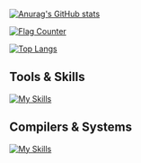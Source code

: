 [![Anurag's GitHub stats](https://github-readme-stats.vercel.app/api?username=Douglas2oo&show_icons=true&hide=stars)](https://github.com/anuraghazra/github-readme-stats)

<a href="https://info.flagcounter.com/1NMB"><img src="https://s01.flagcounter.com/count2/1NMB/bg_FFFFFF/txt_000000/border_CCCCCC/columns_2/maxflags_6/viewers_0/labels_0/pageviews_0/flags_0/percent_0/" alt="Flag Counter" border="0"></a>

[![Top Langs](https://github-readme-stats.vercel.app/api/top-langs/?username=Douglas2oo&layout=compact)](https://github.com/anuraghazra/github-readme-stats)

## Tools & Skills

[![My Skills](https://skillicons.dev/icons?i=js,html,css,python,vue,java,latex,matlab,mysql,pytorch,tensorflow,git,nodejs,postman&perline=7)](https://skillicons.dev)

## Compilers & Systems
[![My Skills](https://skillicons.dev/icons?i=pycharm,vscode,windows,linux,ubuntu)](https://skillicons.dev)
